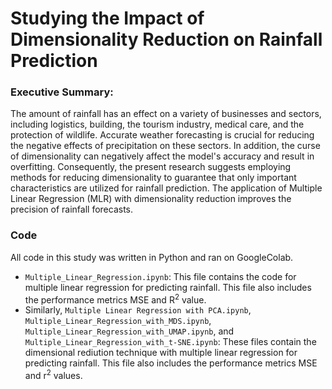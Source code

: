 # Studying the Impact of Dimensionality Reduction on Rainfall Prediction


### Executive Summary:
The amount of rainfall has an effect on a variety of businesses and sectors, including logistics, building, the tourism industry, medical care, and the protection of wildlife. Accurate weather forecasting is crucial for reducing the negative effects of precipitation on these sectors.  In addition, the curse of dimensionality can negatively affect the model's accuracy and result in overfitting. Consequently, the present research suggests employing methods for reducing dimensionality to guarantee that only important characteristics are utilized for rainfall prediction. The application of Multiple Linear Regression (MLR) with dimensionality reduction improves the precision of rainfall forecasts.

### Code
All code in this study was written in Python and ran on GoogleColab. 
+ `Multiple_Linear_Regression.ipynb`: This file contains the code for multiple linear regression for predicting rainfall. This file also includes the performance metrics MSE and R<sup>2</sup> value.
+ Similarly, `Multiple Linear Regression with PCA.ipynb`, `Multiple_Linear_Regression_with_MDS.ipynb`, `Multiple_Linear_Regression_with_UMAP.ipynb`, and `Multiple_Linear_Regression_with_t-SNE.ipynb`: These files contain the dimensional rediution technique with multiple linear regression for predicting rainfall. This file also includes the performance metrics MSE and r<sup>2</sup> values.
